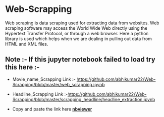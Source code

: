 # Web-Scrapping
Web scraping is data scraping used for extracting data from websites. Web scraping software may access the World Wide Web directly using the Hypertext Transfer Protocol, or through a web browser. Here a python library is used which helps when we are dealing in pulling out data from HTML and XML files.


## **Note** :- If this jupyter notebook failed to load try this here :-
- Movie_name_Scrapping Link :- https://github.com/abhikumar22/Web-Scrapping/blob/master/web_scrapping.ipynb<br>

- Headline_Scrapping Link :-https://github.com/abhikumar22/Web-Scrapping/blob/master/scrapping_headline/headline_extraction.ipynb<br>


- Copy and paste the link here **[nbviewer](https://nbviewer.jupyter.org/)**

